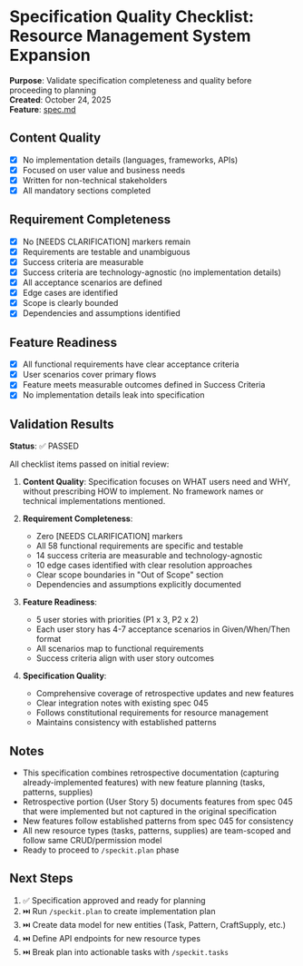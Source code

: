 # Specification Quality Checklist: Resource Management System Expansion

**Purpose**: Validate specification completeness and quality before proceeding to planning  
**Created**: October 24, 2025  
**Feature**: [spec.md](../spec.md)

## Content Quality

- [x] No implementation details (languages, frameworks, APIs)
- [x] Focused on user value and business needs
- [x] Written for non-technical stakeholders
- [x] All mandatory sections completed

## Requirement Completeness

- [x] No [NEEDS CLARIFICATION] markers remain
- [x] Requirements are testable and unambiguous
- [x] Success criteria are measurable
- [x] Success criteria are technology-agnostic (no implementation details)
- [x] All acceptance scenarios are defined
- [x] Edge cases are identified
- [x] Scope is clearly bounded
- [x] Dependencies and assumptions identified

## Feature Readiness

- [x] All functional requirements have clear acceptance criteria
- [x] User scenarios cover primary flows
- [x] Feature meets measurable outcomes defined in Success Criteria
- [x] No implementation details leak into specification

## Validation Results

**Status**: ✅ PASSED

All checklist items passed on initial review:

1. **Content Quality**: Specification focuses on WHAT users need and WHY, without prescribing HOW to implement. No framework names or technical implementations mentioned.

2. **Requirement Completeness**: 
   - Zero [NEEDS CLARIFICATION] markers
   - All 58 functional requirements are specific and testable
   - 14 success criteria are measurable and technology-agnostic
   - 10 edge cases identified with clear resolution approaches
   - Clear scope boundaries in "Out of Scope" section
   - Dependencies and assumptions explicitly documented

3. **Feature Readiness**:
   - 5 user stories with priorities (P1 x 3, P2 x 2) 
   - Each user story has 4-7 acceptance scenarios in Given/When/Then format
   - All scenarios map to functional requirements
   - Success criteria align with user story outcomes

4. **Specification Quality**:
   - Comprehensive coverage of retrospective updates and new features
   - Clear integration notes with existing spec 045
   - Follows constitutional requirements for resource management
   - Maintains consistency with established patterns

## Notes

- This specification combines retrospective documentation (capturing already-implemented features) with new feature planning (tasks, patterns, supplies)
- Retrospective portion (User Story 5) documents features from spec 045 that were implemented but not captured in the original specification
- New features follow established patterns from spec 045 for consistency
- All new resource types (tasks, patterns, supplies) are team-scoped and follow same CRUD/permission model
- Ready to proceed to `/speckit.plan` phase

## Next Steps

1. ✅ Specification approved and ready for planning
2. ⏭️  Run `/speckit.plan` to create implementation plan
3. ⏭️  Create data model for new entities (Task, Pattern, CraftSupply, etc.)
4. ⏭️  Define API endpoints for new resource types
5. ⏭️  Break plan into actionable tasks with `/speckit.tasks`

